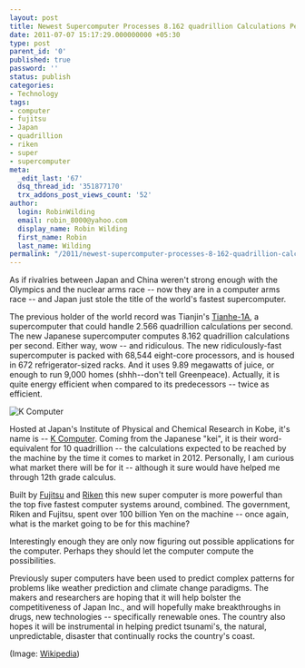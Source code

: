 ```yaml
---
layout: post
title: Newest Supercomputer Processes 8.162 quadrillion Calculations Per Second
date: 2011-07-07 15:17:29.000000000 +05:30
type: post
parent_id: '0'
published: true
password: ''
status: publish
categories:
- Technology
tags:
- computer
- fujitsu
- Japan
- quadrillion
- riken
- super
- supercomputer
meta:
  _edit_last: '67'
  dsq_thread_id: '351877170'
  trx_addons_post_views_count: '52'
author:
  login: RobinWilding
  email: robin_8000@yahoo.com
  display_name: Robin Wilding
  first_name: Robin
  last_name: Wilding
permalink: "/2011/newest-supercomputer-processes-8-162-quadrillion-calculations-per-second/"
---
```

<p>As if rivalries between Japan and China weren't strong enough with the Olympics and the nuclear arms race -- now they are in a computer arms race -- and Japan just stole the title of the world's fastest supercomputer.</p>
<p>The previous holder of the world record was Tianjin's <a href="http://en.wikipedia.org/wiki/Tianhe-I" title="Tianhe-I">Tianhe-1A</a>, a supercomputer that could handle 2.566 quadrillion calculations per second. The new Japanese supercomputer computes 8.162 quadrillion calculations per second. Either way, wow -- and ridiculous. The new ridiculously-fast supercomputer is packed with 68,544  eight-core processors, and is housed in 672 refrigerator-sized racks. And it uses 9.89 megawatts of juice, or enough to run 9,000 homes (shhh--don't tell Greenpeace). Actually, it is quite energy efficient when compared to its predecessors -- twice as efficient.</p>
<p><!--more--></p>
<p><img src="/static/2011/07/k-computer.jpg" alt="K Computer" class="alignright" /></p>
<p>Hosted at Japan's Institute of Physical and Chemical Research in Kobe, it's name is -- <a href="http://en.wikipedia.org/wiki/K_computer" title="K Computer">K Computer</a>. Coming from the Japanese "kei", it is their word-equivalent for 10 quadrillion -- the calculations expected to be reached by the machine by the time it comes to market in 2012. Personally, I am curious what market there will be for it -- although it sure would have helped me through 12th grade calculus. </p>
<p>Built by <a href="http://www.fujitsu.com/">Fujitsu</a> and <a href="http://www.riken.go.jp/">Riken</a> this new super computer is more powerful than the top five fastest computer systems around, combined. The government, Riken and Fujitsu, spent over 100 billion Yen on the machine -- once again, what is the market going to be for this machine?</p>
<p>Interestingly enough they are only now figuring out possible applications for the computer. Perhaps they should let the computer compute the possibilities. </p>
<p>Previously super computers have been used to predict complex patterns for problems like weather prediction and climate change paradigms. The makers and researchers are hoping that it will help bolster the competitiveness of Japan Inc., and will hopefully make breakthroughs in drugs, new technologies -- specifically renewable ones. The country also hopes it will be instrumental in helping predict tsunami's, the natural, unpredictable, disaster that continually rocks the country's coast.</p>
<p>(Image: <a href="http://en.wikipedia.org/wiki/File:Keisoku-Fujitsu.jpg">Wikipedia</a>)</p>
